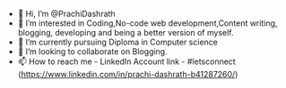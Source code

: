 - 👋 Hi, I’m @PrachiDashrath
- 👀 I’m interested in Coding,No-code web development,Content writing, blogging,
     developing and being a better version of myself. 
- 🌱 I’m currently pursuing Diploma in Computer science
- 💞️ I’m looking to collaborate on Blogging. 
- 📫 How to reach me - LinkedIn Account link - #letsconnect (https://www.linkedin.com/in/prachi-dashrath-b41287260/)

<!---
PrachiDashrath/PrachiDashrath is a ✨ special ✨ repository because its `README.md` (this file) appears on your GitHub profile.
You can click the Preview link to take a look at your changes.
--->
